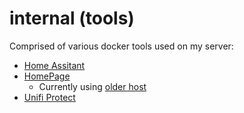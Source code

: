 # internal (tools)

Comprised of various docker tools used on my server:

- [Home Assitant](https://www.home-assistant.io/)
- [HomePage](https://gethomepage.dev/latest/)
  - Currently using [older host](https://github.com/oznu/docker-cloudflare-ddns)
- [Unifi Protect](https://github.com/ep1cman/unifi-protect-backup)

